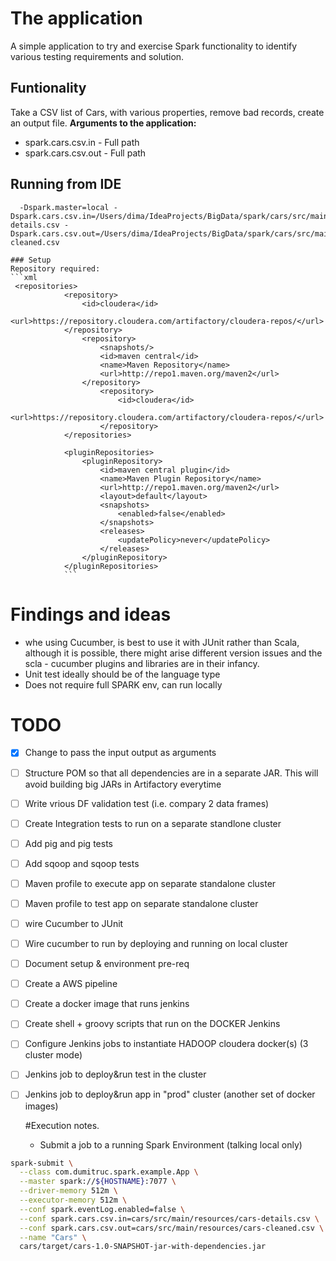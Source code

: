   # The application
  A simple application to try and exercise Spark functionality to identify various testing requirements and solution.
  ## Funtionality
  Take a CSV list of Cars, with various properties, remove bad records, create an output file.
    **Arguments to the application:**
 - spark.cars.csv.in - Full path
 - spark.cars.csv.out - Full path
    
  ## Running from IDE
      -Dspark.master=local -Dspark.cars.csv.in=/Users/dima/IdeaProjects/BigData/spark/cars/src/main/resources/cars-details.csv -Dspark.cars.csv.out=/Users/dima/IdeaProjects/BigData/spark/cars/src/main/resources/cars-cleaned.csv

    ### Setup
    Repository required:
    ```xml
     <repositories>
                <repository>
                    <id>cloudera</id>
                    <url>https://repository.cloudera.com/artifactory/cloudera-repos/</url>
                </repository>
                    <repository>
                        <snapshots/>
                        <id>maven central</id>
                        <name>Maven Repository</name>
                        <url>http://repo1.maven.org/maven2</url>
                    </repository>
                        <repository>
                            <id>cloudera</id>
                            <url>https://repository.cloudera.com/artifactory/cloudera-repos/</url>
                        </repository>
                </repositories>

                <pluginRepositories>
                    <pluginRepository>
                        <id>maven central plugin</id>
                        <name>Maven Plugin Repository</name>
                        <url>http://repo1.maven.org/maven2</url>
                        <layout>default</layout>
                        <snapshots>
                            <enabled>false</enabled>
                        </snapshots>
                        <releases>
                            <updatePolicy>never</updatePolicy>
                        </releases>
                    </pluginRepository>
                </pluginRepositories>
                ```


  # Findings and ideas

  - whe using Cucumber, is best to use it with JUnit rather than Scala, although it is possible, there might arise different version issues and the scla - cucumber plugins and libraries are in their infancy.
  - Unit test ideally should be of the language type
  - Does not require full SPARK env, can run locally


  # TODO
  
- [x] Change to pass the input output as arguments
- [ ] Structure POM so that all dependencies are in a separate JAR. This will avoid building big JARs in Artifactory everytime
- [ ] Write vrious DF validation test (i.e. compary 2 data frames)
- [ ] Create Integration tests to run on a separate standlone cluster
- [ ] Add pig and pig tests
- [ ] Add sqoop and sqoop tests
- [ ] Maven profile to execute app on separate standalone cluster
- [ ] Maven profile to test app on separate standalone cluster
- [ ] wire Cucumber to JUnit
- [ ] Wire cucumber to run by deploying and running on local cluster
- [ ] Document setup & environment pre-req
- [ ] Create a AWS pipeline
- [ ] Create a docker image that runs jenkins
- [ ] Create shell + groovy scripts that run on the DOCKER Jenkins
- [ ] Configure Jenkins jobs to instantiate HADOOP cloudera docker(s) (3 cluster mode)
- [ ] Jenkins job to deploy&run test in the cluster
- [ ] Jenkins job to deploy&run app in "prod" cluster (another set of docker images)




  #Execution notes.

  - Submit a job to a running Spark Environment (talking local only)

```bash
spark-submit \
  --class com.dumitruc.spark.example.App \
  --master spark://${HOSTNAME}:7077 \
  --driver-memory 512m \
  --executor-memory 512m \
  --conf spark.eventLog.enabled=false \
  --conf spark.cars.csv.in=cars/src/main/resources/cars-details.csv \
  --conf spark.cars.csv.out=cars/src/main/resources/cars-cleaned.csv \
  --name "Cars" \
  cars/target/cars-1.0-SNAPSHOT-jar-with-dependencies.jar
```
